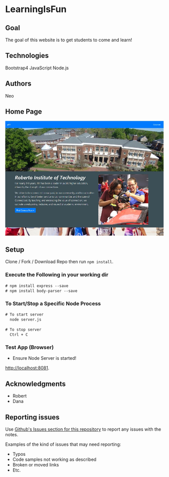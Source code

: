 # LearningIsFun

## Goal
  The goal of this website is to get students to come and learn!
  
## Technologies
  Bootstrap4
  JavaScript
  Node.js
  
## Authors
  Neo
  
## Home Page
![RIT](https://github.com/NghiaVu1010/LearningIsFun/blob/master/public/images/HomePage.jpg)

## Setup
Clone / Fork / Download Repo then run ```npm install```.

### Execute the Following in your working dir
``` 
# npm install express --save
# npm install body-parser --save
```

### To Start/Stop a Specific Node Process
```
# To start server
  node server.js

# To stop server
  Ctrl + C
```
### Test App (Browser)
+ Ensure Node Server is started! 

[http://localhost:8081](http://localhost:8081).

## Acknowledgments

* Robert
* Dana

## Reporting issues
Use [Github's Issues section for this repository](https://github.com/NghiaVu1010/LearningIsFun/issues) to report any issues with the notes.

Examples of the kind of issues that may need reporting:
+ Typos
+ Code samples not working as described
+ Broken or moved links
+ Etc.
